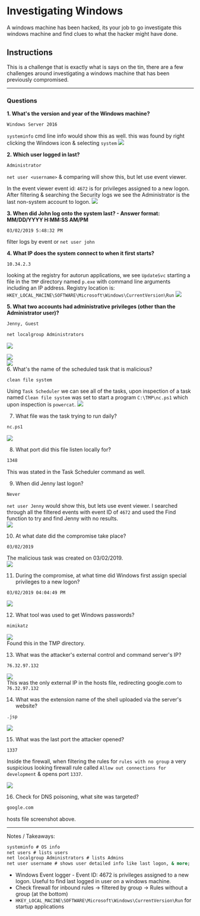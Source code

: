 # Investigating Windows

A windows machine has been hacked, its your job to go investigate this windows machine and find clues to what the hacker might have done.

## Instructions
This is a challenge that is exactly what is says on the tin, there are a few challenges around investigating a windows machine that has been previously compromised.

-------------------------------------------------------------
### Questions
**1. What's the version and year of the Windows machine?**
```bash
Windows Server 2016
```
`systeminfo` cmd line info would show this as well.
this was found by right clicking the Windows icon & selecting `system`
![](assets/6dd108ff1ee8e2772cd2da1cde94cef5.png)

**2. Which user logged in last?**
```bash
Administrator
```
`net user <username>` & comparing will show this, but let use event viewer.

In the event viewer event id: `4672` is for privileges assigned to a new logon.  After filtering & searching the Security logs we see the Administrator is the last non-system account to logon.
![](assets/f30b8631913fa85e2123d5516e7ca60d.png)

**3. When did John log onto the system last? - Answer format: MM/DD/YYYY H:MM:SS AM/PM**
```plaintext
03/02/2019 5:48:32 PM
```
filter logs by event or `net user john` 

**4. What IP does the system connect to when it first starts?**
```plaintext
10.34.2.3
```
looking at the registry for autorun applications, we see `UpdateSvc` starting a file in the `TMP` directory named `p.exe` with command line arguments including an IP address.
Registry location is: `HKEY_LOCAL_MACINE\SOFTWARE\Microsoft\Windows\CurrentVersion\Run` 
![](assets/9ff14ff7f72851fcc4f56e1aa419c7c5.png)<br>

**5. What two accounts had administrative privileges (other than the Administrator user)?**
```bash
Jenny, Guest
```

```bash
net localgroup Administrators
```

![](assets/18402e3840253b3689897c10f6c88fff.png)<br>

![](assets/e5b259ab3ef81c042f577b1a9ec2713f.png)<br>
![](assets/26b00486aac97528be737afd908c2fec.png)<br>
6. What's the name of the scheduled task that is malicious?
```bash
clean file system
```
Using `Task Scheduler` we can see all of the tasks, upon inspection of a task named `Clean file system` was set to start a program `C:\TMP\nc.ps1` which upon inspection is `powercat`. ![](assets/4ce551e8f8149e5d1851c30eb1a4cde2.png)

7. What file was the task trying to run daily?
```bash
nc.ps1
```
![](assets/f00b31e68d5db9b699441e82e0528b2d.png)<br>

8. What port did this file listen locally for?
```bash
1348
```
This was stated in the Task Scheduler command as well.

9. When did Jenny last logon?
```bash
Never
```
`net user Jenny` would show this, but lets use event viewer.
I searched through all the filtered events with event ID of `4672` and used the Find function to try and find Jenny with no results. <br>
![](assets/643b72cd275da8cc93e3267421705441.png)<br>


10. At what date did the compromise take place?
```plaintext
03/02/2019
```
The malicious task was created on 03/02/2019.<br>
![](assets/0f30e2e3c012ff0eaffda39fd9d8f9b3.png)<br>

11. During the compromise, at what time did Windows first assign special privileges to a new logon?
```plaintext
03/02/2019 04:04:49 PM
```

![](assets/07972470a55bfcc9de985d2b27282c14.png)<br>

12. What tool was used to get Windows passwords?
```bash
mimikatz
```
![](assets/1683ab4cb8d7f3c86cea11122f86617d.png)<br>
Found this in the TMP directory.

13. What was the attacker's external control and command server's IP?
```plaintext
76.32.97.132
```

![](assets/44437c339fbf88bf400eb047e0a938de.png)<br>
This was the only external IP in the hosts file, redirecting google.com to `76.32.97.132`<br>

14. What was the extension name of the shell uploaded via the server's website?
```bash
.jsp
```

![](assets/add980a8959958b7be83f47342648948.png)<br>

15. What was the last port the attacker opened?
```plaintext
1337
```
Inside the firewall, when filtering the rules for `rules with no group` a very suspicious looking firewall rule called `Allow out connections for development` & opens port `1337`. <br>

![](assets/0b878093ef1fe2e25a0ca7e6f1e47760.png)<br>

16. Check for DNS poisoning, what site was targeted?
```bash
google.com
```
hosts file screenshot above.

------------------------

Notes / Takeaways:

```cmd 
systeminfo # OS info
net users # lists users
net localgroup Administrators # lists Admins
net user username # shows user detailed info like last logon, & more;
```

+ Windows Event logger - Event ID: 4672 is privileges assigned to a new logon.  Useful to find last logged in user on a windows machine.
+ Check firewall for inbound rules -> filtered by group -> Rules without a group (at the bottom)
+ `HKEY_LOCAL_MACINE\SOFTWARE\Microsoft\Windows\CurrentVersion\Run` for startup applications